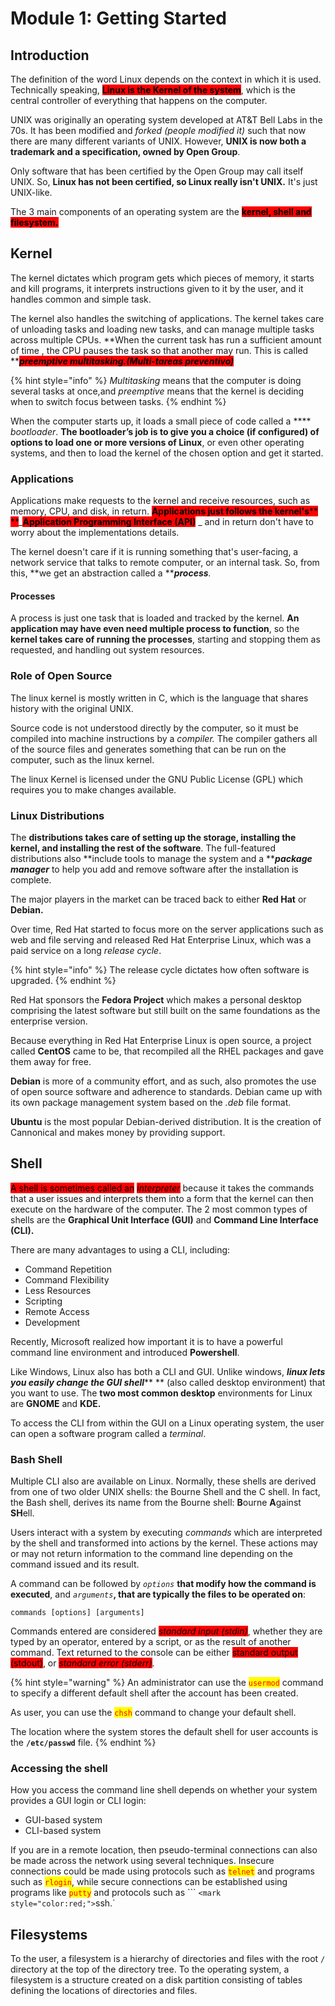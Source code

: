 # Module 1: Getting Started

## Introduction

The definition of the word Linux depends on the context in which it is used. Technically speaking, <mark style="background-color:red;">**Linux is the Kernel of the system**</mark>, which is the central controller of everything that happens on the computer.

UNIX was originally an operating system developed at AT\&T Bell Labs in the 70s. It has been modified and _forked (_people modified it_)_ such that now there are many different variants of UNIX. However, **UNIX is now both a trademark and a specification, owned by Open Group**.

Only software that has been certified by the Open Group may call itself UNIX. So, **Linux has not been certified, so Linux really isn't UNIX.** It's just UNIX-like.

The 3 main components of an operating system are the <mark style="background-color:red;">**kernel, shell and filesystem.**</mark>

## Kernel

The kernel dictates which program gets which pieces of memory, it starts and kill programs, it interprets instructions given to it by the user, and it handles common and simple task.&#x20;

The kernel also handles the switching of applications. The kernel takes care of unloading tasks and loading new tasks, and can manage multiple tasks across multiple CPUs. **When the current task has run a sufficient amount of time , the CPU pauses the task so that another may run. This is called **_<mark style="background-color:red;">**preemptive multitasking.(Multi-tareas preventivo)**</mark>_

{% hint style="info" %}
_Multitasking_ means that the computer is doing several tasks at once,and _preemptive_ means that the kernel is deciding when to switch focus between tasks.
{% endhint %}

When the computer starts up, it loads a small piece of code called a **** _bootloader_. **The bootloader’s job is to give you a choice (if configured) of options to load one or more versions of Linux**, or even other operating systems, and then to load the kernel of the chosen option and get it started.

### Applications

Applications make requests to the kernel and receive resources, such as memory, CPU, and disk, in return. <mark style="background-color:red;">**Applications just follows the kernel's**</mark><mark style="background-color:red;">** **</mark>_<mark style="background-color:red;">**Application Programming Interface (API)**</mark> _ and in return don't have to worry about the implementations details.

The kernel doesn't care if it is running something that's user-facing, a network service that talks to remote computer, or an internal task. So, from this, **we get an abstraction called a **_**process**._&#x20;

#### Processes

A process is just one task that is loaded and tracked by the kernel. **An application may have even need multiple process to function**, so the **kernel takes care of running the processes**, starting and stopping them as requested, and handling out system resources.

### Role of Open Source

The linux kernel is mostly written in C, which is the language that shares history with the original UNIX.

Source code is not understood directly by the computer, so it must be compiled into machine instructions by a _compiler._ The compiler gathers all of the source files and generates something that can be run on the computer, such as the linux kernel.

The linux Kernel is licensed under the GNU Public License (GPL) which requires you to make changes available.

### Linux Distributions

The **distributions takes care of setting up the storage, installing the kernel, and installing the rest of the software**. The full-featured distributions also **include tools to manage the system and a **_**package manager**_ to help you add and remove software after the installation is complete.

The major players in the market can be traced back to either **Red Hat** or **Debian.**

Over time, Red Hat started to focus more on the server applications such as web and file serving and released Red Hat Enterprise Linux, which was a paid service on a long _release cycle_.&#x20;

{% hint style="info" %}
The release cycle dictates how often software is upgraded.
{% endhint %}

Red Hat sponsors the **Fedora Project** which makes a personal desktop comprising the latest software but still built on the same foundations as the enterprise version.

Because everything in Red Hat Enterprise Linux is open source, a project called **CentOS** came to be, that recompiled all the RHEL packages and gave them away for free.

**Debian** is more of a community effort, and as such, also promotes the use of open source software and adherence to standards. Debian came up with its own package management  system based on the _.deb_ file format.

**Ubuntu** is the most popular Debian-derived distribution. It is the creation of Cannonical and makes money by providing support.

## Shell

<mark style="background-color:red;">A shell is sometimes called an</mark> <mark style="background-color:red;"></mark>_<mark style="background-color:red;">interpreter</mark>_ because it takes the commands that a user issues and interprets them into a form that the kernel can then execute on the hardware of the computer. The 2 most common types of shells are the **Graphical Unit Interface (GUI)** and **Command Line Interface (CLI).**

There are many advantages to using a CLI, including:

* Command Repetition
* Command Flexibility
* Less Resources
* Scripting
* Remote Access
* Development

Recently, Microsoft realized how important it is to have a powerful command line environment and introduced **Powershell**.

Like Windows, Linux also has both a CLI and GUI. Unlike windows, _**linux lets you easily change the GUI shell**_** ** (also called desktop environment) that you want to use. The **two most common desktop** environments for Linux are **GNOME** and **KDE.**

To access the CLI from within the GUI on a Linux operating system, the user can open a software program called a _terminal_.

### Bash Shell

Multiple CLI also are available on Linux. Normally, these shells are derived from one of two older UNIX shells: the Bourne Shell and the C shell. In fact, the Bash shell, derives its name from the Bourne shell: **B**ourne **A**gainst **SH**ell.&#x20;

Users interact with a system by executing _commands_ which are interpreted by the shell and transformed into actions by the kernel. These actions may or may not return information to the command line depending on the command issued and its result.

A command can be followed by _`options`_ **that modify how the command is executed**, and _`arguments`_**, that are typically the files to be operated on**:

```
commands [options] [arguments]
```

Commands entered are considered _<mark style="background-color:red;">standard input (stdin)</mark>_, whether they are typed by an operator, entered by a script, or as the result of another command. Text returned to the console can be either <mark style="background-color:red;">standard output (stdout)</mark>, or _<mark style="background-color:red;">standard error (stderr)</mark>_.

{% hint style="warning" %}
An administrator can use the <mark style="color:red;">`usermod`</mark> command to specify a different default shell after the account has been created.

As user, you can use the <mark style="color:red;">`chsh`</mark> command to change your default shell.

The location where the system stores the default shell for user accounts is the **`/etc/passwd`** file.
{% endhint %}

### Accessing the shell

How you access the command line shell depends on whether your system provides a GUI login or CLI login:

* GUI-based system
* CLI-based system

If you are in a remote location, then pseudo-terminal connections can also be made across the network using several techniques. Insecure connections could be made using protocols such as <mark style="color:red;">`telnet`</mark> and programs such as <mark style="color:red;">`rlogin`</mark>, while secure connections can be established using programs like <mark style="color:red;">`putty`</mark> and protocols such as ``` `<mark style="color:red;">`ssh.`</mark>

## Filesystems

To the user, a filesystem is a hierarchy of directories and files with the root `/` directory at the top of the directory tree. To the operating system, a filesystem is a structure created on a disk partition consisting of tables defining the locations of directories and files.
